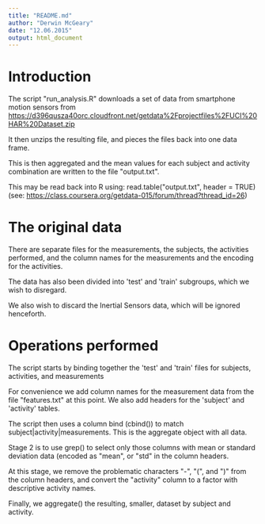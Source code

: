 ```yaml
---
title: "README.md"
author: "Derwin McGeary"
date: "12.06.2015"
output: html_document
---
```

# Introduction

The script "run_analysis.R" downloads a set of data from smartphone motion sensors from 
https://d396qusza40orc.cloudfront.net/getdata%2Fprojectfiles%2FUCI%20HAR%20Dataset.zip

It then unzips the resulting file, and pieces the files back into one data frame.

This is then aggregated and the mean values for each subject and activity combination are written to the file "output.txt".

This may be read back into R using: read.table("output.txt", header = TRUE) (see: https://class.coursera.org/getdata-015/forum/thread?thread_id=26)

# The original data
There are separate files for the measurements, the subjects, the activities performed, and the column names for the measurements and the encoding for the activities.

The data has also been divided into 'test' and 'train' subgroups, which we wish to disregard.


We also wish to discard the Inertial Sensors data, which will be ignored henceforth.
# Operations performed

The script starts by binding together the 'test' and 'train' files for subjects, activities, and measurements

For convenience we add column names for the measurement data from the file "features.txt" at this point. We also add headers for the 'subject' and 'activity' tables.

The script then uses a column bind (cbind()) to match subject|activity|measurements. This is the aggregate object with all data.

Stage 2 is to use grep() to select only those columns with mean or standard deviation data (encoded as "mean", or "std" in the column headers.

At this stage, we remove the problematic characters "-", "(", and ")" from the column headers, and convert the "activity" column to a factor with descriptive activity names.

Finally, we aggregate() the resulting, smaller, dataset by subject and activity.